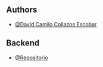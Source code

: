 
## Authors

- [@David Camilo Collazos Escobar](https://github.com/dacoes12)

## Backend

- [@Repositorio](https://github.com/dacoes12/Trailers)
